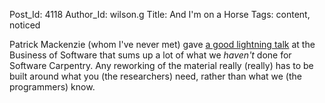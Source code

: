 Post_Id: 4118
Author_Id: wilson.g
Title: And I'm on a Horse
Tags: content, noticed

<p>Patrick Mackenzie (whom I've never met) gave <a href="http://akshat.posterous.com/patio11-says-hello-ladies">a good lightning talk</a> at the Business of Software that sums up a lot of what we <em>haven't</em> done for Software Carpentry. Any reworking of the material really (really) has to be built around what you (the researchers) need, rather than what we (the programmers) know.</p>
